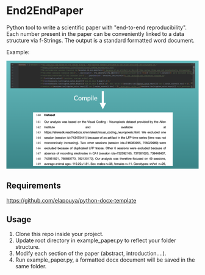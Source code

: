 # End2EndPaper

Python tool to write a scientific paper with "end-to-end reproducibility". Each number present in the paper can be conveniently linked to a data structure via f-Strings. The output is a standard formatted word document.

Example:
 
![Example](Example_text.png "Example")

## Requirements

https://github.com/elapouya/python-docx-template

## Usage

1. Clone this repo inside your project.
2. Update root directory in example_paper.py to reflect your folder structure.
3. Modify each section of the paper (abstract, introduction....).
4. Run example_paper.py, a formatted docx document will be  saved in the same folder.

